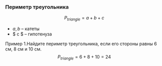 ### Периметр треугольника

$$P_{triangle}=a+b+c$$
- $a, b$ – катеты
- $ c $ – гипотенуза

Пример 1.Найдите периметр треугольника, если его стороны равны 6 см, 8 см и 10 см.
$$P_{triangle}=6+8+10=24$$